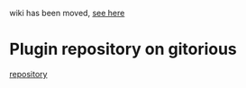 wiki has been moved, [see here](http://code.google.com/p/qt-creator-python/)

# Plugin repository on gitorious #
[repository](https://qt.gitorious.org/~sergey-shambir/qt-creator/qt-creator-py-reborn)